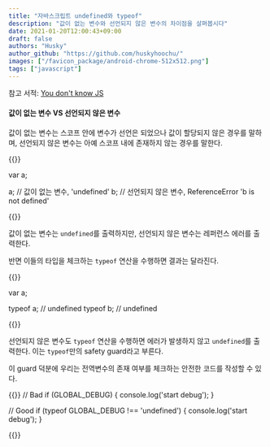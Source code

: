 ```yaml
---
title: "자바스크립트 undefined와 typeof"
description: "값이 없는 변수와 선언되지 않은 변수의 차이점을 살펴봅시다"
date: 2021-01-20T12:00:43+09:00
draft: false
authors: "Husky"
author_github: "https://github.com/huskyhoochu/"
images: ["/favicon_package/android-chrome-512x512.png"]
tags: ["javascript"]
---
```


참고 서적: [You don't know JS](http://aladin.kr/p/3oD3m)


#### 값이 없는 변수 VS 선언되지 않은 변수

값이 없는 변수는 스코프 안에 변수가 선언은 되었으나 값이 할당되지 않은 경우를 말하며, 선언되지 않은 변수는 아예 스코프 내에 존재하지 않는 경우를 말한다.

{{<highlight javascript>}}

var a;

a; // 값이 없는 변수, 'undefined'
b; // 선언되지 않은 변수, ReferenceError 'b is not defined'

{{</highlight>}}

값이 없는 변수는 `undefined`를 출력하지만, 선언되지 않은 변수는 레퍼런스 에러를 출력한다.

반면 이들의 타입을 체크하는 `typeof` 연산을 수행하면 결과는 달라진다.

{{<highlight javascript>}}

var a;

typeof a; // undefined
typeof b; // undefined

{{</highlight>}}

선언되지 않은 변수도 `typeof` 연산을 수행하면 에러가 발생하지 않고 `undefined`를 출력한다. 이는 `typeof`만의 safety guard라고 부른다.

이 guard 덕분에 우리는 전역변수의 존재 여부를 체크하는 안전한 코드를 작성할 수 있다.


{{<highlight javascript>}}
// Bad
if (GLOBAL_DEBUG) {
  console.log('start debug');
}

// Good
if (typeof GLOBAL_DEBUG !== 'undefined') {
  console.log('start debug');
}

{{</highlight>}}